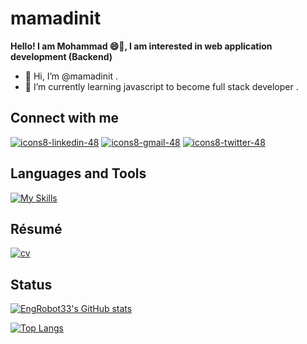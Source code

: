 
# mamadinit

**Hello! I am Mohammad 😄👋, I am interested in web application development (Backend)**

- 👋 Hi, I’m @mamadinit .
- 🌱 I’m currently learning  javascript to become full stack developer .


## Connect with me
[![icons8-linkedin-48](https://user-images.githubusercontent.com/74541595/179397144-552658c1-0a28-46b5-be2b-3fbf85ace9d8.png)](https://www.linkedin.com/in/mohammad-sadegh-jamal-58504a231/)
[![icons8-gmail-48](https://user-images.githubusercontent.com/74541595/179397245-37cdb849-4283-4f70-956c-f2e739e44401.png)](mailto:mohammad.s.jamal13@gmail.com)
[![icons8-twitter-48](https://skillicons.dev/icons?i=twitter," )](https://twitter.com/mamadinit)


## Languages and Tools
[![My Skills](https://skillicons.dev/icons?i=py,ruby,js,flask,django,rails,postgres,mysql,mongodb,linux,git,github," )](https://skillicons.dev)


## Résumé
[![cv](https://user-images.githubusercontent.com/74541595/180615167-4281c951-07e0-4350-be9b-63f8836b7f70.png)]()


## Status
[![EngRobot33's GitHub stats](https://github-readme-stats.vercel.app/api?username=mamadinit)](https://github.com/anuraghazra/github-readme-stats)

[![Top Langs](https://github-readme-stats.vercel.app/api/top-langs/?username=mamadinit&hide=html,css,scss&layout=compact)](https://github.com/anuraghazra/github-readme-stats)
